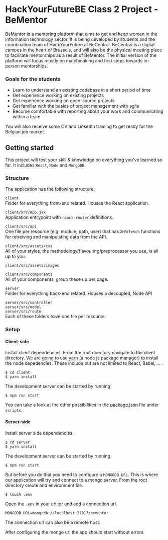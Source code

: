 # HackYourFutureBE Class 2 Project - BeMentor

BeMentor is a mentoring platform that aims to get and keep women in the information technology sector. It is being developed by students and the coordination team of HackYourFuture at BeCentral. BeCentral is a digital campus in the heart of Brussels, and will also be the physical meeting place to facilitate mentorships as a result of BeMentor.
The initial version of the platform will focus mostly on matchmaking and first steps towards in-person mentorships.


### Goals for the students
  - Learn to understand an existing codebase in a short period of time
  - Get experience working on existing projects
  - Get experience working on open-source projects
  - Get familiar with the basics of project management with agile
  - Become comfortable with reporting about your work and communicating within a team

You will also receive some CV and LinkedIn training to get ready for the Belgian job market.


## Getting started

This project will test your skill & knowledge on everything you've learned so far. It includes `React`, `Node` and `MongoDB`.

### Structure

The application has the following structure:

`client`  
Folder for everything front-end related. Houses the React application.

`client/src/App.jsx`  
Application entrypoint with `react-router` definitions.

`client/src/api`  
One file per resource (e.g. module, path, user) that has `XHR`/`fetch` functions for retreiving and manipulating data from the API.

`client/src/assets/css`  
All of your styles, the methodology/flavouring/preprocessor you use, is all up to you.

`client/src/assets/images`  

`client/src/components`  
All of your components, group these up per page.



`server`  
Folder for everything back-end related. Houses a decoupled, Node API

`server/src/controller`  
`server/src/model`  
`server/src/route`  
Each of these folders have one file per resource.

### Setup

#### Client-side

Install client dependencies.
From the root directory navigate to the client directory.
We are going to use [yarn](https://yarnpkg.com/lang/en/) (a node js package manager) to install the node depedencies. These include but are not limited to React, Babel, ... .
```
$ cd client
$ yarn install
```
The development server can be started by running
```
$ npm run start
```
You can take a look at the other possibilities in the [package.json](https://github.com/HackYourFutureBEHomework/class2-project-bementor/blob/master/server/package.json) file under `scripts`.

#### Server-side

Install server side dependencies.
```
$ cd server
$ yarn install
```
The development server can be started by running
```
$ npm run start
```

But before you do that you need to configure a `MONGODB_URL`. 
This is where our application will try and connect to a mongo server.
From the root directory create and environment file.
```
$ touch .env
```

Open the `.env` in your editor and add a connection url.
```
MONGODB_URL=mongodb://localhost:27017/bementor
```
The connection url can also be a remote host.

After configuring the mongo url the app should start without errors.
